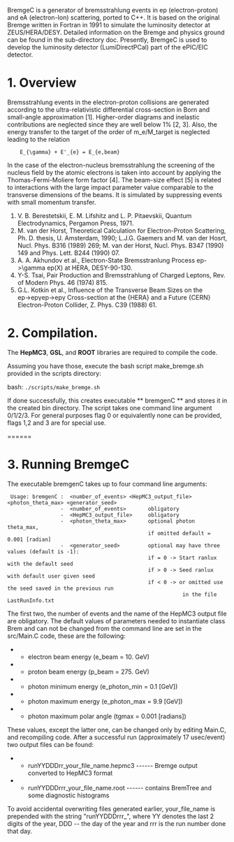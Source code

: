 BremgeC is a generator of bremsstrahlung events in ep (electron-proton) and eA (electron-Ion) scattering, 
ported to C++.
It is based on the original Bremge written in Fortran in 1991 to simulate the luminosity detector at ZEUS/HERA/DESY.
Detailed information on the Bremge and physics ground can be found in the sub-directory doc. 
Presently, BremgeC is used to develop the luminosity detector (LumiDirectPCal) part of the ePIC/EIC detector.

# 1. Overview

Bremsstrahlung events in the electron-proton collisions are generated according to the ultra-relativistic differential cross-section
in Born and small-angle approximation [1]. Higher-order diagrams and inelastic contributions are neglected since they are
well below 1% [2, 3]. Also, the energy transfer to the target of the order of m_e/M_target is neglected leading to the relation

		E_{\gamma} + E'_{e} = E_{e,beam}
In the case of the electron-nucleus bremsstrahlung the screening of the nucleus field by the atomic electrons is taken into account 
by applying the Thomas-Fermi-Moliere form factor [4].
The beam-size effect [5] is related to interactions with the large impact parameter value comparable to the transverse dimensions
of the beams. It is simulated by suppressing events with small momentum transfer.

1. V. B. Berestetskii, E. M. Lifshitz and L. P. Pitaevskii, Quantum Electrodynamics, Pergamon Press, 1971.
2. M. van der Horst, Theoretical Calculation for Electron-Proton Scattering, Ph. D. thesis, U. Amsterdam, 1990;
   L.J.G. Gaemers and M. van der Hosrt, Nucl. Phys. B316 (1989) 269;
   M. van der Horst, Nucl. Phys. B347 (1990) 149 and Phys. Lett. B244 (1990) 07.
3. A. A. Akhundov et al., Electron-State Bremsstranlung Process ep->\gamma ep(X) at HERA, DESY-90-130.
4. Y-S. Tsai, Pair Production and Bremsstrahlung of Charged Leptons, Rev. of Modern Phys. 46 (1974) 815.
5. G.L. Kotkin et al., Influence of the Transverse Beam Sizes on the ep→epγep→epγ Cross-section at the {HERA} 
   and a Future {CERN} Electron-Proton Collider, Z. Phys. C39 (1988) 61. 




# 2. Compilation.

The **HepMC3**, **GSL**, and **ROOT** libraries are required to compile the code. 

Assuming you have those, execute the bash script make_bremge.sh provided in the scripts directory:

 bash: `./scripts/make_bremge.sh`
 
 
If done successfully, this creates executable ** bremgenC ** and stores it in the created bin directory. 
The script takes one command line argument 0/1/2/3. 
For general purposes flag 0 or equivalently none can be provided, flags 1,2 and 3 are for special use.  

======
# 3. Running BremgeC

The executable bremgenC takes up to four command line arguments:

	 Usage: bremgenC :  <number_of_events> <HepMC3_output_file> <photon_theta_max> <generator_seed>
			         -  <number_of_events>       obligatory 
			         -  <HepMC3_output_file>     obligatory 
			         -  <photon_theta_max>       optional photon theta_max,
				                                 if omitted default = 0.001 [radian] 
			         -  <generator_seed>         optional may have three values (default is -1): 
			                                     if = 0 -> Start ranlux with the default seed 
			                                     if > 0 -> Seed ranlux with default user given seed 
			                                     if < 0 -> or omitted use the seed saved in the previous run
						                                    in the file LastRunInfo.txt

The first two, the number of events and the name of the HepMC3 output file are obligatory. 
The default values of parameters needed to instantiate class Brem and can not be changed 
from the command line are set in the src/Main.C code, these are the following:

  - - electron beam energy        (e_beam =  10. GeV)
  - - proton beam energy          (p_beam = 275. GeV)      
  - - photon minimum energy       (e_photon_min = 0.1 [GeV])  
  - - photon maximum energy       (e_photon_max = 9.9 [GeV])
  - - photon maximum polar angle  (tgmax = 0.001 [radians])

These values, except the latter one, can be changed only by editing Main.C, and recompiling code. 
After a successful run (approximately 17 usec/event) two output files can be found:

  - - runYYDDDrr_your_file_name.hepmc3            ------ Bremge output converted to HepMC3 format
  - - runYYDDDrrr_your_file_name.root             ------ contains BremTree and some diagnostic histograms

To avoid accidental overwriting files generated earlier, your_file_name is prepended with the string "runYYDDDrrr_", 
where YY denotes the last 2 digits of the year, DDD -- the day of the year and rrr is the run number done that day.

